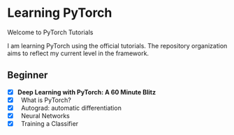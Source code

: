 # Learning PyTorch
Welcome to PyTorch Tutorials

I am learning PyTorch using the official tutorials. The repository organization aims to reflect my current level in the framework.

## Beginner  
- [x] **Deep Learning with PyTorch: A 60 Minute Blitz**  
- [x] &nbsp;&nbsp;What is PyTorch?
- [x] &nbsp;&nbsp;Autograd: automatic differentiation
- [x] &nbsp;&nbsp;Neural Networks
- [x] &nbsp;&nbsp;Training a Classifier
